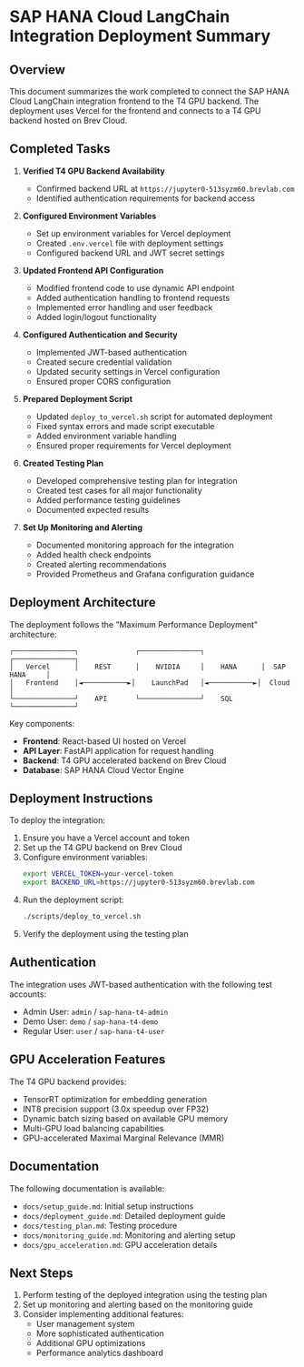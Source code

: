 # SAP HANA Cloud LangChain Integration Deployment Summary

## Overview

This document summarizes the work completed to connect the SAP HANA Cloud LangChain integration frontend to the T4 GPU backend. The deployment uses Vercel for the frontend and connects to a T4 GPU backend hosted on Brev Cloud.

## Completed Tasks

1. **Verified T4 GPU Backend Availability**
   - Confirmed backend URL at `https://jupyter0-513syzm60.brevlab.com`
   - Identified authentication requirements for backend access

2. **Configured Environment Variables**
   - Set up environment variables for Vercel deployment
   - Created `.env.vercel` file with deployment settings
   - Configured backend URL and JWT secret settings

3. **Updated Frontend API Configuration**
   - Modified frontend code to use dynamic API endpoint
   - Added authentication handling to frontend requests
   - Implemented error handling and user feedback
   - Added login/logout functionality

4. **Configured Authentication and Security**
   - Implemented JWT-based authentication
   - Created secure credential validation
   - Updated security settings in Vercel configuration
   - Ensured proper CORS configuration

5. **Prepared Deployment Script**
   - Updated `deploy_to_vercel.sh` script for automated deployment
   - Fixed syntax errors and made script executable
   - Added environment variable handling
   - Ensured proper requirements for Vercel deployment

6. **Created Testing Plan**
   - Developed comprehensive testing plan for integration
   - Created test cases for all major functionality
   - Added performance testing guidelines
   - Documented expected results

7. **Set Up Monitoring and Alerting**
   - Documented monitoring approach for the integration
   - Added health check endpoints
   - Created alerting recommendations
   - Provided Prometheus and Grafana configuration guidance

## Deployment Architecture

The deployment follows the "Maximum Performance Deployment" architecture:

```
┌───────────────┐              ┌───────────────┐              ┌───────────────┐
│   Vercel      │    REST      │    NVIDIA     │    HANA      │  SAP HANA     │
│   Frontend    │◄───────────►│    LaunchPad   │◄───────────►│  Cloud        │
└───────────────┘    API       └───────────────┘    SQL       └───────────────┘
```

Key components:
- **Frontend**: React-based UI hosted on Vercel
- **API Layer**: FastAPI application for request handling
- **Backend**: T4 GPU accelerated backend on Brev Cloud
- **Database**: SAP HANA Cloud Vector Engine

## Deployment Instructions

To deploy the integration:

1. Ensure you have a Vercel account and token
2. Set up the T4 GPU backend on Brev Cloud
3. Configure environment variables:
   ```bash
   export VERCEL_TOKEN=your-vercel-token
   export BACKEND_URL=https://jupyter0-513syzm60.brevlab.com
   ```
4. Run the deployment script:
   ```bash
   ./scripts/deploy_to_vercel.sh
   ```
5. Verify the deployment using the testing plan

## Authentication

The integration uses JWT-based authentication with the following test accounts:
- Admin User: `admin` / `sap-hana-t4-admin`
- Demo User: `demo` / `sap-hana-t4-demo`
- Regular User: `user` / `sap-hana-t4-user`

## GPU Acceleration Features

The T4 GPU backend provides:
- TensorRT optimization for embedding generation
- INT8 precision support (3.0x speedup over FP32)
- Dynamic batch sizing based on available GPU memory
- Multi-GPU load balancing capabilities
- GPU-accelerated Maximal Marginal Relevance (MMR)

## Documentation

The following documentation is available:
- `docs/setup_guide.md`: Initial setup instructions
- `docs/deployment_guide.md`: Detailed deployment guide
- `docs/testing_plan.md`: Testing procedure
- `docs/monitoring_guide.md`: Monitoring and alerting setup
- `docs/gpu_acceleration.md`: GPU acceleration details

## Next Steps

1. Perform testing of the deployed integration using the testing plan
2. Set up monitoring and alerting based on the monitoring guide
3. Consider implementing additional features:
   - User management system
   - More sophisticated authentication
   - Additional GPU optimizations
   - Performance analytics dashboard